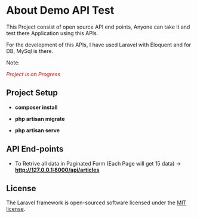 



# About Demo API Test

This Project consist of open source API end points, Anyone can take it and test there Application using this APIs.

For the development of this APIs, I have used Laravel with Eloquent and for DB, MySql is there.

Note: <p style="color:red">*Project is on Progress*</p>

## Project Setup

- **composer install**

- **php artisan migrate**

- **php artisan serve**

## API End-points

- To Retrive all data in Paginated Form (Each Page will get 15 data) -> **http://127.0.0.1:8000/api/articles**




## License

The Laravel framework is open-sourced software licensed under the [MIT license](https://opensource.org/licenses/MIT).
